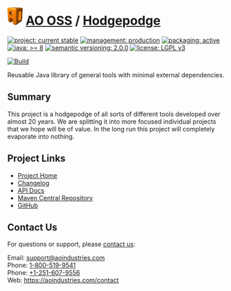 # [<img src="ao-logo.png" alt="AO Logo" width="35" height="40">](https://github.com/aoindustries) [AO OSS](https://github.com/aoindustries/ao-oss) / [Hodgepodge](https://github.com/aoindustries/ao-hodgepodge)

[![project: current stable](https://oss.aoapps.com/ao-badges/project-current-stable.svg)](https://aoindustries.com/life-cycle#project-current-stable)
[![management: production](https://oss.aoapps.com/ao-badges/management-production.svg)](https://aoindustries.com/life-cycle#management-production)
[![packaging: active](https://oss.aoapps.com/ao-badges/packaging-active.svg)](https://aoindustries.com/life-cycle#packaging-active)  
[![java: &gt;= 8](https://oss.aoapps.com/ao-badges/java-8.svg)](https://docs.oracle.com/javase/8/docs/api/)
[![semantic versioning: 2.0.0](https://oss.aoapps.com/ao-badges/semver-2.0.0.svg)](http://semver.org/spec/v2.0.0.html)
[![license: LGPL v3](https://oss.aoapps.com/ao-badges/license-lgpl-3.0.svg)](https://www.gnu.org/licenses/lgpl-3.0)

[![Build](https://github.com/aoindustries/ao-hodgepodge/workflows/Build/badge.svg?branch=master)](https://github.com/aoindustries/ao-hodgepodge/actions?query=workflow%3ABuild)

Reusable Java library of general tools with minimal external dependencies.

## Summary
This project is a hodgepodge of all sorts of different tools developed over
almost 20 years.  We are splitting it into more focused individual projects
that we hope will be of value.  In the long run this project will completely
evaporate into nothing.

## Project Links
* [Project Home](https://oss.aoapps.com/hodgepodge/)
* [Changelog](https://oss.aoapps.com/hodgepodge/changelog)
* [API Docs](https://oss.aoapps.com/hodgepodge/apidocs/)
* [Maven Central Repository](https://search.maven.org/artifact/com.aoapps/ao-hodgepodge)
* [GitHub](https://github.com/aoindustries/ao-hodgepodge)

## Contact Us
For questions or support, please [contact us](https://aoindustries.com/contact):

Email: [support@aoindustries.com](mailto:support@aoindustries.com)  
Phone: [1-800-519-9541](tel:1-800-519-9541)  
Phone: [+1-251-607-9556](tel:+1-251-607-9556)  
Web: https://aoindustries.com/contact
